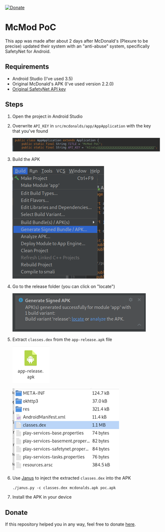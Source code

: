 [![Donate](https://img.shields.io/badge/Donate-Paypal-blue.svg)][donate]

# McMod PoC

This app was made after about 2 days after McDonald's (Plexure to be precise) 
updated their system with an "anti-abuse" system, specifically SafetyNet for 
Android.

## Requirements
* Android Studio (I've used 3.5)
* Original McDonald's APK (I've used version 2.2.0)
* [Original SafetyNet API key](https://github.com/giacomoferretti/ffapi-project/wiki/How-to-get-SafetyNet-API-key-from-the-original-app)

## Steps
1. Open the project in Android Studio
2. Overwrite `API_KEY` in `src/mcdonalds/app/AppApplication` with the key that 
   you've found

	[![](../.images/poc_key.png)](#)

3. Build the APK

	[![](../.images/build.png)](#)

4. Go to the release folder (you can click on "locate")

	[![](../.images/locate.png)](#)

5. Extract `classes.dex` from the `app-release.apk` file
	
	[![](../.images/app-release.png)](#)

	[![](../.images/classes_dex.png)](#)

6. Use [Janus] to inject the extracted `classes.dex` into the APK

	`./janus.py -c classes.dex mcdonalds.apk poc.apk`

7. Install the APK in your device

## Donate
If this repository helped you in any way, feel free to donate [here][donate].

[donate]: https://paypal.me/hexile0
[janus]: https://github.com/giacomoferretti/janus-toolkit
